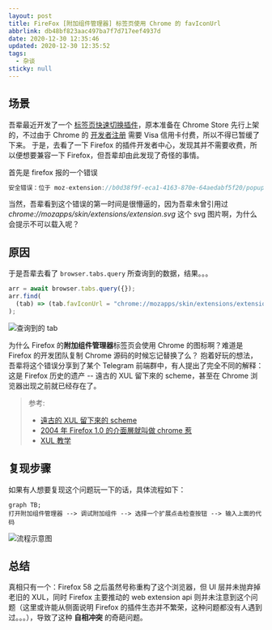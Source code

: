 ```yaml
---
layout: post
title: FireFox [附加组件管理器] 标签页使用 Chrome 的 favIconUrl
abbrlink: db48bf823aac497ba7f7d717eef4937d
date: 2020-12-30 12:35:46
updated: 2020-12-30 12:35:52
tags:
  - 杂谈
sticky: null
---
```


## 场景

吾辈最近开发了一个 [标签页快速切换插件](https://github.com/rxliuli/tabs_panel)，原本准备在 Chrome Store 先行上架的，不过由于 Chrome 的 [开发者注册](https://chrome.google.com/webstore/devconsole/register?hl=zh-CN) 需要 Visa 信用卡付费，所以不得已暂缓了下来。
于是，去看了一下 Firefox 的插件开发者中心，发现其并不需要收费，所以便想要兼容一下 Firefox，但吾辈却由此发现了奇怪的事情。

首先是 firefox 报的一个错误

```js
安全错误：位于 moz-extension://b0d38f9f-eca1-4163-870e-64aedabf5f20/popup.html 的内容不可以载入或者链接至 chrome://mozapps/skin/extensions/extension.svg。
```

当然，吾辈看到这个错误的第一时间是很懵逼的，因为吾辈未曾引用过 _chrome://mozapps/skin/extensions/extension.svg_ 这个 svg 图片啊，为什么会提示不可以载入呢？

## 原因

于是吾辈去看了 `browser.tabs.query` 所查询到的数据，结果。。。

```js
arr = await browser.tabs.query({});
arr.find(
  (tab) => (tab.favIconUrl = "chrome://mozapps/skin/extensions/extension.svg")
);
```

![查询到的 tab](https://img.rxliuli.com/20200508234243.png)

为什么 Firefox 的**附加组件管理器**标签页会使用 Chrome 的图标啊？难道是 Firefox 的开发团队复制 Chrome 源码的时候忘记替换了么？
抱着好玩的想法，吾辈将这个错误分享到了某个 Telegram 前端群中，有人提出了完全不同的解释：这是 Firefox 历史的遗产 -- 遠古的 XUL 留下來的 scheme，甚至在 Chrome 浏览器出现之前就已经存在了。

> 参考:
>
> - [遠古的 XUL 留下來的 scheme](https://developer.mozilla.org/en-US/docs/Archive/Mozilla/XUL/Tutorial/The_Chrome_URL)
> - [2004 年 Firefox 1.0 的介面層就叫做 chrome 惹](https://developer.mozilla.org/zh-TW/docs/Mozilla/Chrome_Registration)
> - [XUL 教学](https://developer.mozilla.org/zh-TW/docs/XUL_%E6%95%99%E5%AD%B8)

## 复现步骤

如果有人想要复现这个问题玩一下的话，具体流程如下：

```mermaid
graph TB;
打开附加组件管理器 --> 调试附加组件 --> 选择一个扩展点击检查按钮 --> 输入上面的代码
```

![流程示意图](https://img.rxliuli.com/20200509001909.gif)

## 总结

真相只有一个：Firefox 58 之后虽然号称重构了这个浏览器，但 UI 层并未抛弃掉老旧的 XUL，同时 Firefox 主要推动的 web extension api 则并未注意到这个问题（这里或许能从侧面说明 Firefox 的插件生态并不繁荣，这种问题都没有人遇到过。。。），导致了这种 **自相冲突** 的奇葩问题。
